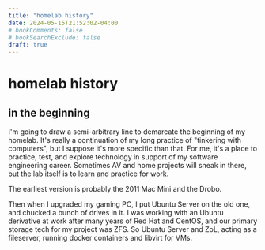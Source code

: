 ```yaml
---
title: "homelab history"
date: 2024-05-15T21:52:02-04:00
# bookComments: false
# bookSearchExclude: false
draft: true
---
```



# homelab history 

## in the beginning 

I'm going to draw a semi-arbitrary line to demarcate the beginning of my homelab.  It's really a continuation of my long practice of "tinkering with computers", but I suppose it's more specific than that.  For me, it's a place to practice, test, and explore technology in support of my software engineering career.  Sometimes AV and home projects will sneak in there, but the lab itself is to learn and practice for work.

The earliest version is probably the 2011 Mac Mini and the Drobo.  

Then when I upgraded my gaming PC, I put Ubuntu Server on the old one, and chucked a bunch of drives in it.  I was working with an Ubuntu derivative at work after many years of Red Hat and CentOS, and our primary storage tech for my project was ZFS.  So Ubuntu Server and ZoL, acting as a fileserver, running docker containers and libvirt for VMs.  


